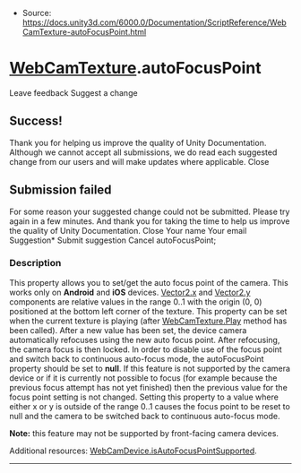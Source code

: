 * Source: https://docs.unity3d.com/6000.0/Documentation/ScriptReference/WebCamTexture-autoFocusPoint.html

#  [WebCamTexture](https://docs.unity3d.com/6000.0/Documentation/ScriptReference/WebCamTexture.html).autoFocusPoint
Leave feedback
Suggest a change
## Success!
Thank you for helping us improve the quality of Unity Documentation. Although we cannot accept all submissions, we do read each suggested change from our users and will make updates where applicable.
Close
## Submission failed
For some reason your suggested change could not be submitted. Please <a>try again</a> in a few minutes. And thank you for taking the time to help us improve the quality of Unity Documentation.
Close
Your name Your email Suggestion* Submit suggestion
Cancel
autoFocusPoint; 
### Description
This property allows you to set/get the auto focus point of the camera. This works only on **Android** and **iOS** devices.
[Vector2.x](https://docs.unity3d.com/6000.0/Documentation/ScriptReference/Vector2-x.html) and [Vector2.y](https://docs.unity3d.com/6000.0/Documentation/ScriptReference/Vector2-y.html) components are relative values in the range 0..1 with the origin (0, 0) positioned at the bottom left corner of the texture. This property can be set when the current texture is playing (after [WebCamTexture.Play](https://docs.unity3d.com/6000.0/Documentation/ScriptReference/WebCamTexture.Play.html) method has been called). After a new value has been set, the device camera automatically refocuses using the new auto focus point. After refocusing, the camera focus is then locked. In order to disable use of the focus point and switch back to continuous auto-focus mode, the autoFocusPoint property should be set to **null**. If this feature is not supported by the camera device or if it is currently not possible to focus (for example because the previous focus attempt has not yet finished) then the previous value for the focus point setting is not changed. Setting this property to a value where either x or y is outside of the range 0..1 causes the focus point to be reset to null and the camera to be switched back to continuous auto-focus mode.  
  
**Note:** this feature may not be supported by front-facing camera devices.  
  
Additional resources: [WebCamDevice.isAutoFocusPointSupported](https://docs.unity3d.com/6000.0/Documentation/ScriptReference/WebCamDevice-isAutoFocusPointSupported.html).
* * *
